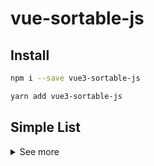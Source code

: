 # vue-sortable-js

## Install
```bash
npm i --save vue3-sortable-js

yarn add vue3-sortable-js
```

## Simple List
<details>
  <summary>See more</summary>
  ```vue
  <VueSortableJs v-model:list="demoList" :options="sortableOptions">
    <template #item="{ element, index }">
      <div class="list-item">{{ element }} {{ index }}</div>
    </template>
  </VueSortableJs>

  <script>
  export default {
    components: {
      VueSortableJs,
    },
    setup() {
      const demoList = ref(["Vue", "Sortable", "Plugin"]);

      const sortableOptions = ref({
        animation: 150,
      });

      return { demoList, sortableOptions };
    },
  };
  </script>
  ```
</details>
